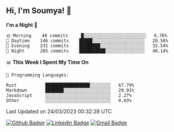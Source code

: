 ## Hi, I'm Soumya! 👋

<!--START_SECTION:waka-->
**I'm a Night 🦉** 

```text
🌞 Morning    48 commits     █░░░░░░░░░░░░░░░░░░░░░░░░   6.76% 
🌆 Daytime    146 commits    █████░░░░░░░░░░░░░░░░░░░░   20.56% 
🌃 Evening    231 commits    ████████░░░░░░░░░░░░░░░░░   32.54% 
🌙 Night      285 commits    ██████████░░░░░░░░░░░░░░░   40.14%

```


📊 **This Week I Spent My Time On** 

```text
💬 Programming Languages: 

Rust           █████████████████░░░░░░░░   67.79% 
Markdown       ███████░░░░░░░░░░░░░░░░░░   29.91% 
JavaScript     ░░░░░░░░░░░░░░░░░░░░░░░░░   2.27% 
Other          ░░░░░░░░░░░░░░░░░░░░░░░░░   0.03%
```


 Last Updated on 24/03/2023 00:32:28 UTC
<!--END_SECTION:waka-->

[![Github Badge](https://img.shields.io/badge/-rubyruins-grey?style=for-the-badge&logo=github&logoColor=white&link=https://github.com/rubyruins/)](https://www.github.com/rubyruins/) 
[![Linkedin Badge](https://img.shields.io/badge/-Soumya%20Parekh-0072b1?style=for-the-badge&logo=Linkedin&logoColor=white&link=https://www.linkedin.com/in/Soumya-Parekh/)](https://www.linkedin.com/in/Soumya-Parekh/) 
[![Gmail Badge](https://img.shields.io/badge/-soumyaparekh.me@gmail.com-c14438?style=for-the-badge&logo=Gmail&logoColor=white&link=mailto:soumyaparekh.me@gmail.com)](mailto:soumyaparekh.me@gmail.com) 

